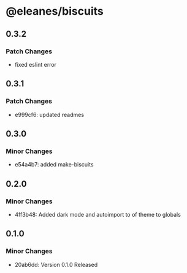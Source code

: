 # @eleanes/biscuits

## 0.3.2

### Patch Changes

- fixed eslint error

## 0.3.1

### Patch Changes

- e999cf6: updated readmes

## 0.3.0

### Minor Changes

- e54a4b7: added make-biscuits

## 0.2.0

### Minor Changes

- 4ff3b48: Added dark mode and autoimport to of theme to globals

## 0.1.0

### Minor Changes

- 20ab6dd: Version 0.1.0 Released
